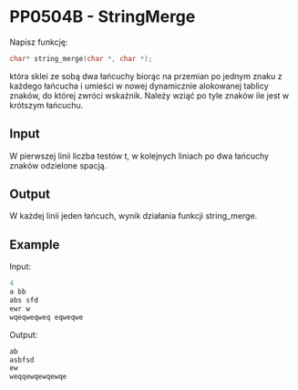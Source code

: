 # PP0504B - StringMerge

Napisz funkcję:
```c++
char* string_merge(char *, char *);
```
która sklei ze sobą dwa łańcuchy biorąc na przemian po jednym znaku z każdego łańcucha i umieści w nowej dynamicznie alokowanej tablicy znaków, do której zwróci wskaźnik. Należy wziąć po tyle znaków ile jest w krótszym łańcuchu.
## Input

W pierwszej linii liczba testów t, w kolejnych liniach po dwa łańcuchy znaków odzielone spacją.
## Output

W każdej linii jeden łańcuch, wynik działania funkcji string_merge.
## Example

Input:
```c++
4
a bb
abs sfd
ewr w
wqeqweqweq eqweqwe
```
Output:
```c++
ab
asbfsd
ew
weqqewqewqewqe
```
